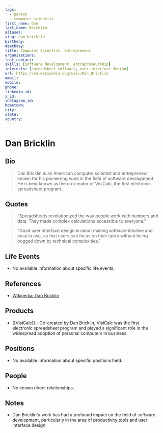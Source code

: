 ```yaml
---
tags:
  - person
  - computer-scientist
first_name: Dan
last_name: Bricklin
aliases: 
slug: dan-bricklin
birthday: 
deathday: 
title: Computer Scientist, Entrepreneur
organizations: 
last_contact: 
skills: [software development, entrepreneurship]
interests: [spreadsheet-software, user-interface-design]
url: https://en.wikipedia.org/wiki/Dan_Bricklin
email: 
mobile: 
phone: 
linkedin_id: 
x_id: 
instagram_id: 
hometown: 
city: 
state: 
country: 
---
```


# Dan Bricklin

## Bio

> Dan Bricklin is an American computer scientist and entrepreneur known for his pioneering work in the field of software development. He is best known as the co-creator of VisiCalc, the first electronic spreadsheet program.

## Quotes

> "Spreadsheets revolutionized the way people work with numbers and data. They made complex calculations accessible to everyone."

> "Good user interface design is about making software intuitive and easy to use, so that users can focus on their tasks without being bogged down by technical complexities."

## Life Events

- No available information about specific life events.

## References

- [Wikipedia: Dan Bricklin](https://en.wikipedia.org/wiki/Dan_Bricklin)

## Products

- [[VisiCalc]] - Co-created by Dan Bricklin, VisiCalc was the first electronic spreadsheet program and played a significant role in the widespread adoption of personal computers in business.

## Positions

- No available information about specific positions held.

## People

- No known direct relationships.

## Notes

- Dan Bricklin's work has had a profound impact on the field of software development, particularly in the area of productivity tools and user interface design.
